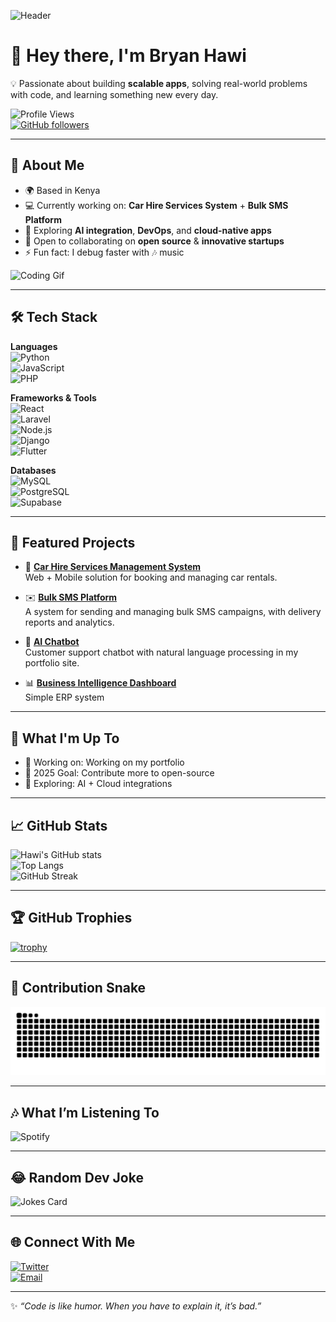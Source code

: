 ![Header](https://raw.githubusercontent.com/HAWIBRYAN/HAWIBRYAN/main/assets/header.png)  
<!-- ^ Create a custom banner in Canva/Figma and place it in /assets -->

# 👋 Hey there, I'm Bryan Hawi

💡 Passionate about building **scalable apps**, solving real-world problems with code, and learning something new every day.  

![Profile Views](https://komarev.com/ghpvc/?username=yourusername&color=blue&style=flat-square)  
[![GitHub followers](https://img.shields.io/github/followers/HAWIBRYAN?label=Follow&style=social)](https://github.com/HAWIBRYAN)  

---

## 🚀 About Me  
- 🌍 Based in Kenya
- 💻 Currently working on: **Car Hire Services System** + **Bulk SMS Platform**  
- 🌱 Exploring **AI integration**, **DevOps**, and **cloud-native apps**  
- 🤝 Open to collaborating on **open source** & **innovative startups**  
- ⚡ Fun fact: I debug faster with 🎶 music  

![Coding Gif](https://media.giphy.com/media/qgQUggAC3Pfv687qPC/giphy.gif)  

---

## 🛠️ Tech Stack  

**Languages**  
![Python](https://img.shields.io/badge/Python-3776AB?style=for-the-badge&logo=python&logoColor=white)  
![JavaScript](https://img.shields.io/badge/JavaScript-F7DF1E?style=for-the-badge&logo=javascript&logoColor=black)  
![PHP](https://img.shields.io/badge/PHP-777BB4?style=for-the-badge&logo=php&logoColor=white)  

**Frameworks & Tools**  
![React](https://img.shields.io/badge/React-20232A?style=for-the-badge&logo=react&logoColor=61DAFB)  
![Laravel](https://img.shields.io/badge/Laravel-FF2D20?style=for-the-badge&logo=laravel&logoColor=white)  
![Node.js](https://img.shields.io/badge/Node.js-339933?style=for-the-badge&logo=nodedotjs&logoColor=white)  
![Django](https://img.shields.io/badge/Django-092E20?style=for-the-badge&logo=django&logoColor=white)  
![Flutter](https://img.shields.io/badge/Flutter-02569B?style=for-the-badge&logo=flutter&logoColor=white)  

**Databases**  
![MySQL](https://img.shields.io/badge/MySQL-005C84?style=for-the-badge&logo=mysql&logoColor=white)  
![PostgreSQL](https://img.shields.io/badge/PostgreSQL-316192?style=for-the-badge&logo=postgresql&logoColor=white)  
![Supabase](https://img.shields.io/badge/Supabase-3ECF8E?style=for-the-badge&logo=supabase&logoColor=white)  

---

## 📌 Featured Projects  

- 🚗 [**Car Hire Services Management System**](https://github.com/HAWIBRYAN/carwise-journey-buddy)  
  Web + Mobile solution for booking and managing car rentals.  

- ✉️ [**Bulk SMS Platform**](https://github.com/HAWIBRYAN/TaifaMobileBulkSMS)  
  A system for sending and managing bulk SMS campaigns, with delivery reports and analytics.  

- 🤖 [**AI Chatbot**](https://github.com/HAWIBRYAN/my-portfolio)  
  Customer support chatbot with natural language processing in my portfolio site.  

- 📊 [**Business Intelligence Dashboard**](https://github.com/HAWIBRYAN/LaravelERP)  
  Simple ERP system 

---

## 📢 What I'm Up To  
- 🔭 Working on: Working on my portfolio 
- 🎯 2025 Goal: Contribute more to open-source  
- 🧩 Exploring: AI + Cloud integrations  

---

## 📈 GitHub Stats  

![Hawi's GitHub stats](https://github-readme-stats.vercel.app/api?username=HAWIBRYAN&show_icons=true&theme=radical)  
![Top Langs](https://github-readme-stats.vercel.app/api/top-langs/?username=HAWIBRYAN&layout=compact&theme=radical)  
![GitHub Streak](https://streak-stats.demolab.com/?user=HAWIBRYAN&theme=radical)  

---

## 🏆 GitHub Trophies  

[![trophy](https://github-profile-trophy.vercel.app/?username=HAWIBRYAN&theme=radical&margin-w=5&margin-h=5)](https://github.com/ryo-ma/github-profile-trophy)  

---

## 🐍 Contribution Snake  

<picture>
  <source media="(prefers-color-scheme: dark)" srcset="https://raw.githubusercontent.com/HAWIBRYAN/HAWIBRYAN/output/github-contribution-grid-snake-dark.svg" />
  <source media="(prefers-color-scheme: light)" srcset="https://raw.githubusercontent.com/HAWIBRYAN/HAWIBRYAN/output/github-contribution-grid-snake.svg" />
  <img alt="github contribution snake" src="https://raw.githubusercontent.com/HAWIBRYAN/HAWIBRYAN/output/github-contribution-grid-snake.svg" />
</picture>

---

## 🎶 What I’m Listening To  

![Spotify](https://spotify-github-profile.vercel.app/api/view?uid=31ocdl3g4wm6bqvuasqs6w6zmt3a&cover_image=true&theme=default)  

---

## 😂 Random Dev Joke  

![Jokes Card](https://readme-jokes.vercel.app/api)  

---

## 🌐 Connect With Me  

[![Twitter](https://img.shields.io/badge/Twitter-1DA1F2?style=for-the-badge&logo=twitter&logoColor=white)](https://twitter.com/BryanHawi91978)  
[![Email](https://img.shields.io/badge/Email-D14836?style=for-the-badge&logo=gmail&logoColor=white)](mailto:hawibryan04@gmail.com)  

---

✨ *“Code is like humor. When you have to explain it, it’s bad.”*  
